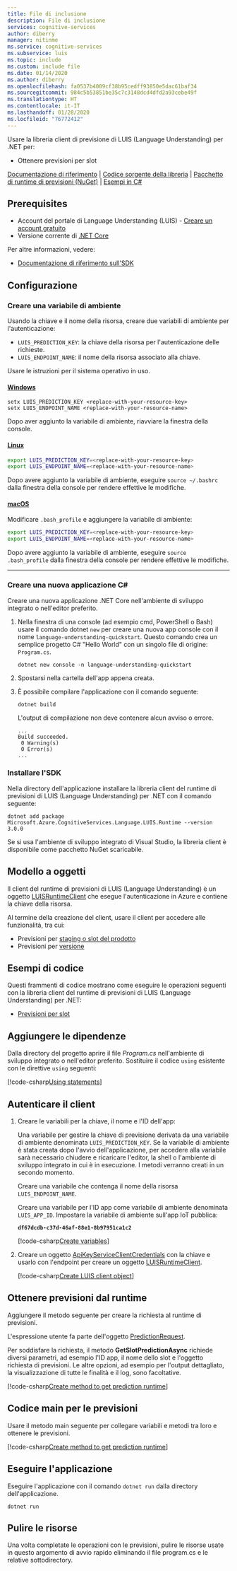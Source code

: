 ```yaml
---
title: File di inclusione
description: File di inclusione
services: cognitive-services
author: diberry
manager: nitinme
ms.service: cognitive-services
ms.subservice: luis
ms.topic: include
ms.custom: include file
ms.date: 01/14/2020
ms.author: diberry
ms.openlocfilehash: fa0537b4009cf38b95cedff93850e5dac61baf34
ms.sourcegitcommit: 984c5b53851be35c7c3148dcd4dfd2a93cebe49f
ms.translationtype: HT
ms.contentlocale: it-IT
ms.lasthandoff: 01/28/2020
ms.locfileid: "76772412"
---
```

Usare la libreria client di previsione di LUIS (Language Understanding) per .NET per:

* Ottenere previsioni per slot

[Documentazione di riferimento](https://docs.microsoft.com/dotnet/api/overview/azure/cognitiveservices/client/languageunderstanding?view=azure-dotnet) | [Codice sorgente della libreria](https://github.com/Azure/azure-sdk-for-net/tree/master/sdk/cognitiveservices/Language.LUIS.Runtime) | [Pacchetto di runtime di previsioni (NuGet)](https://www.nuget.org/packages/Microsoft.Azure.CognitiveServices.Language.LUIS.Runtime/) | [Esempi in C#](https://github.com/Azure-Samples/cognitive-services-quickstart-code/tree/master/dotnet/LanguageUnderstanding/predict-with-sdk-3x)

## <a name="prerequisites"></a>Prerequisites

* Account del portale di Language Understanding (LUIS) - [Creare un account gratuito](https://www.luis.ai)
* Versione corrente di [.NET Core](https://dotnet.microsoft.com/download/dotnet-core)

Per altre informazioni, vedere:

 * [Documentazione di riferimento sull'SDK](https://docs.microsoft.com/dotnet/api/overview/azure/cognitiveservices/client/languageunderstanding?view=azure-dotnet)

## <a name="setting-up"></a>Configurazione

### <a name="create-an-environment-variable"></a>Creare una variabile di ambiente

Usando la chiave e il nome della risorsa, creare due variabili di ambiente per l'autenticazione:

* `LUIS_PREDICTION_KEY`: la chiave della risorsa per l'autenticazione delle richieste.
* `LUIS_ENDPOINT_NAME`: il nome della risorsa associato alla chiave.

Usare le istruzioni per il sistema operativo in uso.

#### <a name="windowstabwindows"></a>[Windows](#tab/windows)

```console
setx LUIS_PREDICTION_KEY <replace-with-your-resource-key>
setx LUIS_ENDPOINT_NAME <replace-with-your-resource-name>
```

Dopo aver aggiunto la variabile di ambiente, riavviare la finestra della console.

#### <a name="linuxtablinux"></a>[Linux](#tab/linux)

```bash
export LUIS_PREDICTION_KEY=<replace-with-your-resource-key>
export LUIS_ENDPOINT_NAME=<replace-with-your-resource-name>
```

Dopo avere aggiunto la variabile di ambiente, eseguire `source ~/.bashrc` dalla finestra della console per rendere effettive le modifiche.

#### <a name="macostabunix"></a>[macOS](#tab/unix)

Modificare `.bash_profile` e aggiungere la variabile di ambiente:

```bash
export LUIS_PREDICTION_KEY=<replace-with-your-resource-key>
export LUIS_ENDPOINT_NAME=<replace-with-your-resource-name>
```

Dopo avere aggiunto la variabile di ambiente, eseguire `source .bash_profile` dalla finestra della console per rendere effettive le modifiche.

---

### <a name="create-a-new-c-application"></a>Creare una nuova applicazione C#

Creare una nuova applicazione .NET Core nell'ambiente di sviluppo integrato o nell'editor preferito.

1. Nella finestra di una console (ad esempio cmd, PowerShell o Bash) usare il comando dotnet `new` per creare una nuova app console con il nome `language-understanding-quickstart`. Questo comando crea un semplice progetto C# "Hello World" con un singolo file di origine: `Program.cs`.

    ```dotnetcli
    dotnet new console -n language-understanding-quickstart
    ```

1. Spostarsi nella cartella dell'app appena creata.

1. È possibile compilare l'applicazione con il comando seguente:

    ```dotnetcli
    dotnet build
    ```

    L'output di compilazione non deve contenere alcun avviso o errore.

    ```console
    ...
    Build succeeded.
     0 Warning(s)
     0 Error(s)
    ...
    ```

### <a name="install-the-sdk"></a>Installare l'SDK

Nella directory dell'applicazione installare la libreria client del runtime di previsioni di LUIS (Language Understanding) per .NET con il comando seguente:

```dotnetcli
dotnet add package Microsoft.Azure.CognitiveServices.Language.LUIS.Runtime --version 3.0.0
```

Se si usa l'ambiente di sviluppo integrato di Visual Studio, la libreria client è disponibile come pacchetto NuGet scaricabile.

## <a name="object-model"></a>Modello a oggetti

Il client del runtime di previsioni di LUIS (Language Understanding) è un oggetto [LUISRuntimeClient](https://docs.microsoft.com/dotnet/api/microsoft.azure.cognitiveservices.language.luis.runtime.luisruntimeclient?view=azure-dotnet) che esegue l'autenticazione in Azure e contiene la chiave della risorsa.

Al termine della creazione del client, usare il client per accedere alle funzionalità, tra cui:

* Previsioni per [staging o slot del prodotto](https://docs.microsoft.com/dotnet/api/microsoft.azure.cognitiveservices.language.luis.runtime.predictionoperationsextensions.getslotpredictionasync?view=azure-dotnet)
* Previsioni per [versione](https://docs.microsoft.com/dotnet/api/microsoft.azure.cognitiveservices.language.luis.runtime.predictionoperationsextensions.getversionpredictionasync?view=azure-dotnet)


## <a name="code-examples"></a>Esempi di codice

Questi frammenti di codice mostrano come eseguire le operazioni seguenti con la libreria client del runtime di previsioni di LUIS (Language Understanding) per .NET:

* [Previsioni per slot](#get-prediction-from-runtime)

## <a name="add-the-dependencies"></a>Aggiungere le dipendenze

Dalla directory del progetto aprire il file *Program.cs* nell'ambiente di sviluppo integrato o nell'editor preferito. Sostituire il codice `using` esistente con le direttive `using` seguenti:

[!code-csharp[Using statements](~/cognitive-services-quickstart-code/dotnet/LanguageUnderstanding/predict-with-sdk-3x/Program.cs?name=snippet_using)]

## <a name="authenticate-the-client"></a>Autenticare il client

1. Creare le variabili per la chiave, il nome e l'ID dell'app:

    Una variabile per gestire la chiave di previsione derivata da una variabile di ambiente denominata `LUIS_PREDICTION_KEY`. Se la variabile di ambiente è stata creata dopo l'avvio dell'applicazione, per accedere alla variabile sarà necessario chiudere e ricaricare l'editor, la shell o l'ambiente di sviluppo integrato in cui è in esecuzione. I metodi verranno creati in un secondo momento.

    Creare una variabile che contenga il nome della risorsa `LUIS_ENDPOINT_NAME`.

    Creare una variabile per l'ID app come variabile di ambiente denominata `LUIS_APP_ID`. Impostare la variabile di ambiente sull'app IoT pubblica:

    **`df67dcdb-c37d-46af-88e1-8b97951ca1c2`**

    [!code-csharp[Create variables](~/cognitive-services-quickstart-code/dotnet/LanguageUnderstanding/predict-with-sdk-3x/Program.cs?name=snippet_variables)]

1. Creare un oggetto [ApiKeyServiceClientCredentials](https://docs.microsoft.com/dotnet/api/microsoft.azure.cognitiveservices.language.luis.runtime.apikeyserviceclientcredentials?view=azure-dotnet) con la chiave e usarlo con l'endpoint per creare un oggetto [LUISRuntimeClient](https://docs.microsoft.com/dotnet/api/microsoft.azure.cognitiveservices.language.luis.runtime.luisruntimeclient?view=azure-dotnet).

    [!code-csharp[Create LUIS client object](~/cognitive-services-quickstart-code/dotnet/LanguageUnderstanding/predict-with-sdk-3x/Program.cs?name=snippet_create_client)]

## <a name="get-prediction-from-runtime"></a>Ottenere previsioni dal runtime

Aggiungere il metodo seguente per creare la richiesta al runtime di previsioni.

L'espressione utente fa parte dell'oggetto [PredictionRequest](https://docs.microsoft.com/dotnet/api/microsoft.azure.cognitiveservices.language.luis.runtime.models.predictionrequest?view=azure-dotnet).

Per soddisfare la richiesta, il metodo **GetSlotPredictionAsync** richiede diversi parametri, ad esempio l'ID app, il nome dello slot e l'oggetto richiesta di previsioni. Le altre opzioni, ad esempio per l'output dettagliato, la visualizzazione di tutte le finalità e il log, sono facoltative.

[!code-csharp[Create method to get prediction runtime](~/cognitive-services-quickstart-code/dotnet/LanguageUnderstanding/predict-with-sdk-3x/Program.cs?name=snippet_maintask)]

## <a name="main-code-for-the-prediction"></a>Codice main per le previsioni

Usare il metodo main seguente per collegare variabili e metodi tra loro e ottenere le previsioni.

[!code-csharp[Create method to get prediction runtime](~/cognitive-services-quickstart-code/dotnet/LanguageUnderstanding/predict-with-sdk-3x/Program.cs?name=snippet_main)]

## <a name="run-the-application"></a>Eseguire l'applicazione

Eseguire l'applicazione con il comando `dotnet run` dalla directory dell'applicazione.

```dotnetcli
dotnet run
```

## <a name="clean-up-resources"></a>Pulire le risorse

Una volta completate le operazioni con le previsioni, pulire le risorse usate in questo argomento di avvio rapido eliminando il file program.cs e le relative sottodirectory.
